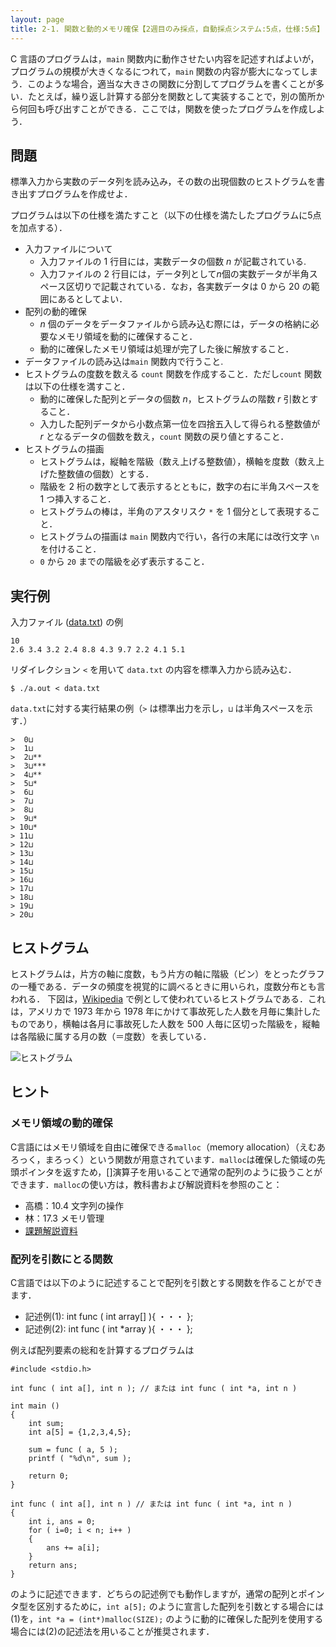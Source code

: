 ```yaml
---
layout: page
title: 2-1. 関数と動的メモリ確保【2週目のみ採点，自動採点システム:5点，仕様:5点】
---
```


C 言語のプログラムは，`main` 関数内に動作させたい内容を記述すればよいが，プログラムの規模が大きくなるにつれて，`main` 関数の内容が膨大になってしまう．このような場合，適当な大きさの関数に分割してプログラムを書くことが多い．たとえば，繰り返し計算する部分を関数として実装することで，別の箇所から何回も呼び出すことができる．ここでは，関数を使ったプログラムを作成しよう．

## 問題

標準入力から実数のデータ列を読み込み，その数の出現個数のヒストグラムを書き出すプログラムを作成せよ．

プログラムは以下の仕様を満たすこと（以下の仕様を満たしたプログラムに5点を加点する）．

- 入力ファイルについて
  - 入力ファイルの 1 行目には，実数データの個数 $n$ が記載されている.
  - 入力ファイルの 2 行目には，データ列として$n$個の実数データが半角スペース区切りで記載されている．なお，各実数データは 0 から 20 の範囲にあるとしてよい．
- 配列の動的確保
  - $n$ 個のデータをデータファイルから読み込む際には，データの格納に必要なメモリ領域を動的に確保すること．
  - 動的に確保したメモリ領域は処理が完了した後に解放すること．
- データファイルの読み込は`main` 関数内で行うこと.
- ヒストグラムの度数を数える `count` 関数を作成すること．ただし`count` 関数は以下の仕様を満すこと．
  - 動的に確保した配列とデータの個数 $n$，ヒストグラムの階数 $r$ 引数とすること．
  - 入力した配列データから小数点第一位を四捨五入して得られる整数値が $r$ となるデータの個数を数え，`count` 関数の戻り値とすること．
- ヒストグラムの描画
  - ヒストグラムは，縦軸を階級（数え上げる整数値），横軸を度数（数え上げた整数値の個数）とする．
  - 階級を 2 桁の数字として表示するとともに，数字の右に半角スペースを 1 つ挿入すること．
  - ヒストグラムの棒は，半角のアスタリスク `*` を 1 個分として表現すること．
  - ヒストグラムの描画は `main` 関数内で行い，各行の末尾には改行文字 `\n` を付けること．
  - `0` から `20` までの階級を必ず表示すること．

## 実行例

入力ファイル ([data.txt](./data.txt)) の例

```
10
2.6 3.4 3.2 2.4 8.8 4.3 9.7 2.2 4.1 5.1
```

リダイレクション `<` を用いて `data.txt` の内容を標準入力から読み込む．

```
$ ./a.out < data.txt
```

`data.txt`に対する実行結果の例（`>` は標準出力を示し，`⊔` は半角スペースを示す．）
```
>  0⊔
>  1⊔
>  2⊔**
>  3⊔***
>  4⊔**
>  5⊔*
>  6⊔
>  7⊔
>  8⊔
>  9⊔*
> 10⊔*
> 11⊔
> 12⊔
> 13⊔
> 14⊔
> 15⊔
> 16⊔
> 17⊔
> 18⊔
> 19⊔
> 20⊔
```

## ヒストグラム

ヒストグラムは，片方の軸に度数，もう片方の軸に階級（ビン）をとったグラフの一種である．データの頻度を視覚的に調べるときに用いられ，度数分布とも言われる．
下図は，[Wikipedia](https://ja.wikipedia.org/wiki/%E3%83%92%E3%82%B9%E3%83%88%E3%82%B0%E3%83%A9%E3%83%A0) で例として使われているヒストグラムである．これは，アメリカで 1973 年から 1978 年にかけて事故死した人数を月毎に集計したものであり，横軸は各月に事故死した人数を 500 人毎に区切った階級を，縦軸は各階級に属する月の数（＝度数）を表している．

![ヒストグラム](https://upload.wikimedia.org/wikipedia/commons/thumb/1/17/UsaccHistogram.svg/495px-UsaccHistogram.svg.png)

## ヒント

### メモリ領域の動的確保

C言語にはメモリ領域を自由に確保できる`malloc`（memory allocation）（えむあろっく，まろっく）という関数が用意されています．`malloc`は確保した領域の先頭ポインタを返すため，[]演算子を用いることで通常の配列のように扱うことができます．`malloc`の使い方は，教科書および解説資料を参照のこと：

- 高橋：10.4 文字列の操作
- 林：17.3 メモリ管理
- [課題解説資料](./kadai2-intro.pdf)

### 配列を引数にとる関数

C言語では以下のように記述することで配列を引数とする関数を作ることができます．

- 記述例(1): int func ( int array[] ){ ・・・ };
- 記述例(2): int func ( int *array ){ ・・・ };

例えば配列要素の総和を計算するプログラムは

```
#include <stdio.h>

int func ( int a[], int n ); // または int func ( int *a, int n )

int main ()
{
	int sum;
	int a[5] = {1,2,3,4,5};

	sum = func ( a, 5 );
	printf ( "%d\n", sum );

	return 0;
}

int func ( int a[], int n ) // または int func ( int *a, int n )
{
	int i, ans = 0;
	for ( i=0; i < n; i++ )
	{
		ans += a[i];
	}
	return ans;
}
```

のように記述できます．どちらの記述例でも動作しますが，通常の配列とポインタ型を区別するために，`int a[5];` のように宣言した配列を引数とする場合には(1)を，`int *a = (int*)malloc(SIZE);` のように動的に確保した配列を使用する場合には(2)の記述法を用いることが推奨されます．
